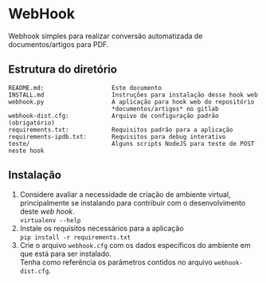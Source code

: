 WebHook
=======

Webhook simples para realizar conversão automatizada de documentos/artigos para PDF.

Estrutura do diretório
----------------------

```
README.md:                   Este documento
INSTALL.md                   Instruções para instalação desse hook web
webhook.py                   A aplicação para hook web do repositório
                             *documentos/artigos* no gitlab
webhook-dist.cfg:            Arquivo de configuração padrão (obrigatório)
requirements.txt:            Requisitos padrão para a aplicação
requirements-ipdb.txt:       Requisitos para debug interativo
teste/                       Alguns scripts NodeJS para teste de POST neste hook

```

Instalação
----------

1. Considere avaliar a necessidade de criação de ambiente virtual, principalmente se instalando para contribuir com o desenvolvimento deste *web hook*.  
   ```virtualenv --help```
1. Instale os requisitos necessários para a aplicação  
   ```pip install -r requirements.txt```  
1. Crie o arquivo ```webhook.cfg``` com os dados específicos do ambiente em que está para ser instalado.  
   Tenha como referência os parâmetros contidos no arquivo ```webhook-dist.cfg```.  
